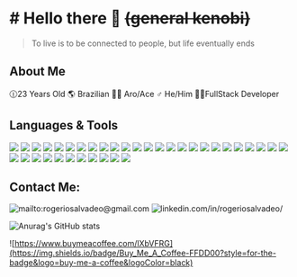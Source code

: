 

# # Hello there 👋  ~~(general kenobi)~~
> To live is to be connected to people, but life eventually ends

## About Me
	
 🕧23 Years Old
 🌎 Brazilian
 🏳️‍🌈 Aro/Ace
 ♂️ He/Him
 👨‍💻FullStack Developer
 


## Languages & Tools

![](https://img.shields.io/badge/.NET-512BD4?style=for-the-badge&logo=dotnet&logoColor=white)  ![](https://img.shields.io/badge/Bootstrap-563D7C?style=for-the-badge&logo=bootstrap&logoColor=white)  ![](https://img.shields.io/badge/Docker-2CA5E0?style=for-the-badge&logo=docker&logoColor=white)  ![](https://img.shields.io/badge/Electron-2B2E3A?style=for-the-badge&logo=electron&logoColor=9FEAF9) ![](https://img.shields.io/badge/jQuery-0769AD?style=for-the-badge&logo=jquery&logoColor=white) ![](https://img.shields.io/badge/kubernetes-326ce5.svg?&style=for-the-badge&logo=kubernetes&logoColor=white) ![](https://img.shields.io/badge/React-20232A?style=for-the-badge&logo=react&logoColor=61DAFB) ![](https://img.shields.io/badge/Wordpress-21759B?style=for-the-badge&logo=wordpress&logoColor=white) ![](https://img.shields.io/badge/Markdown-000000?style=for-the-badge&logo=markdown&logoColor=white) ![](https://img.shields.io/badge/CSS3-1572B6?style=for-the-badge&logo=css3&logoColor=white)  ![](https://img.shields.io/badge/HTML5-E34F26?style=for-the-badge&logo=html5&logoColor=white) ![](https://img.shields.io/badge/LaTeX-47A141?style=for-the-badge&logo=LaTeX&logoColor=white) ![](https://img.shields.io/badge/PHP-777BB4?style=for-the-badge&logo=php&logoColor=white) ![](https://img.shields.io/badge/Arch_Linux-1793D1?style=for-the-badge&logo=arch-linux&logoColor=white) ![](https://img.shields.io/badge/Debian-A81D33?style=for-the-badge&logo=debian&logoColor=white) ![](https://img.shields.io/badge/Linux-FCC624?style=for-the-badge&logo=linux&logoColor=black) ![](https://img.shields.io/badge/Windows-0078D6?style=for-the-badge&logo=windows&logoColor=white) ![](https://img.shields.io/badge/freebsd-AB2B28?style=for-the-badge&logo=freebsd&logoColor=white) ![](https://img.shields.io/badge/Adobe%20after%20affects-CF96FD?style=for-the-badge&logo=Adobe%20after%20effects&logoColor=393665)  ![](https://img.shields.io/badge/Adobe%20Photoshop-31A8FF?style=for-the-badge&logo=Adobe%20Photoshop&logoColor=black)  ![](https://img.shields.io/badge/gimp-5C5543?style=for-the-badge&logo=gimp&logoColor=white)  ![](https://img.shields.io/badge/MariaDB-003545?style=for-the-badge&logo=mariadb&logoColor=white)  ![](https://img.shields.io/badge/MySQL-005C84?style=for-the-badge&logo=mysql&logoColor=white)  ![](https://img.shields.io/badge/Microsoft%20SQL%20Server-CC2927?style=for-the-badge&logo=microsoft%20sql%20server&logoColor=white) ![](https://img.shields.io/badge/C%23-239120?style=for-the-badge&logo=c-sharp&logoColor=white) ![](https://img.shields.io/badge/OpenJDK-ED8B00?style=for-the-badge&logo=openjdk&logoColor=white)  ![](https://img.shields.io/badge/JavaScript-323330?style=for-the-badge&logo=javascript&logoColor=F7DF1E)   ![](https://img.shields.io/badge/Eclipse-2C2255?style=for-the-badge&logo=eclipse&logoColor=white) ![](https://img.shields.io/badge/Visual_Studio-5C2D91?style=for-the-badge&logo=visual%20studio&logoColor=white)  ![](https://img.shields.io/badge/Python-FFD43B?style=for-the-badge&logo=python&logoColor=blue) ![](https://img.shields.io/badge/Shell_Script-121011?style=for-the-badge&logo=gnu-bash&logoColor=white)    ![](https://img.shields.io/badge/TensorFlow-FF6F00?style=for-the-badge&logo=tensorflow&logoColor=white) ![](https://img.shields.io/badge/Nextcloud-0082C9?style=for-the-badge&logo=Nextcloud&logoColor=white) ![](https://img.shields.io/badge/GIT-E44C30?style=for-the-badge&logo=git&logoColor=white) ![](https://img.shields.io/badge/windows%20terminal-4D4D4D?style=for-the-badge&logo=windows%20terminal&logoColor=white ) ![](https://img.shields.io/badge/VMware-231f20?style=for-the-badge&logo=VMware&logoColor=white)
 
## Contact Me:
![mailto:rogeriosalvadeo@gmail.com](https://img.shields.io/badge/rogeriosalvadeo@gmail.com-D14836?style=for-the-badge&logo=gmail&logoColor=white) ![linkedin.com/in/rogeriosalvadeo/](https://img.shields.io/badge/in/rogeriosalvadeo/-0077B5?style=for-the-badge&logo=linkedin&logoColor=white)



![Anurag's GitHub stats](https://github-readme-stats.vercel.app/api?username=rogersalvadeo256&show_icons=true&theme=dark)



![https://www.buymeacoffee.com/lXbVFRG](https://img.shields.io/badge/Buy_Me_A_Coffee-FFDD00?style=for-the-badge&logo=buy-me-a-coffee&logoColor=black)
